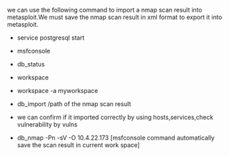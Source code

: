we can use the following command to import a nmap scan result into metasploit.We must save the nmap scan result in xml 
format to export it into metasploit.
- service postgresql start
- msfconsole
- db_status
- workspace
- workspace -a myworkspace
- db_import /path of the nmap scan result
- we can confirm if it imported correctly by using hosts,services,check vulnerability by vulns

- db_nmap -Pn -sV -O 10.4.22.173 [msfconsole command automatically save the scan result in current work space]
